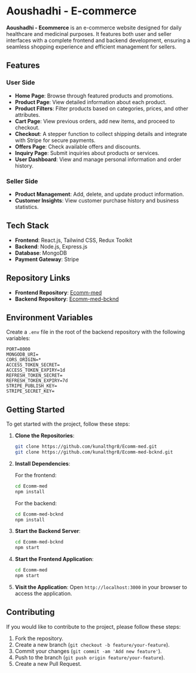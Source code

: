 
# Aoushadhi - E-commerce

**Aoushadhi - Ecommerce** is an e-commerce website designed for daily healthcare and medicinal purposes. It features both user and seller interfaces with a complete frontend and backend development, ensuring a seamless shopping experience and efficient management for sellers.

## Features

### User Side
- **Home Page**: Browse through featured products and promotions.
- **Product Page**: View detailed information about each product.
- **Product Filters**: Filter products based on categories, prices, and other attributes.
- **Cart Page**: View previous orders, add new items, and proceed to checkout.
- **Checkout**: A stepper function to collect shipping details and integrate with Stripe for secure payments.
- **Offers Page**: Check available offers and discounts.
- **Inquiry Page**: Submit inquiries about products or services.
- **User Dashboard**: View and manage personal information and order history.

### Seller Side
- **Product Management**: Add, delete, and update product information.
- **Customer Insights**: View customer purchase history and business statistics.

## Tech Stack

- **Frontend**: React.js, Tailwind CSS, Redux Toolkit
- **Backend**: Node.js, Express.js
- **Database**: MongoDB
- **Payment Gateway**: Stripe

## Repository Links

- **Frontend Repository**: [Ecomm-med](https://github.com/kunalthgr8/Ecomm-med)
- **Backend Repository**: [Ecomm-med-bcknd](https://github.com/kunalthgr8/Ecomm-med-bcknd)

## Environment Variables

Create a `.env` file in the root of the backend repository with the following variables:

```
PORT=8000
MONGODB_URI=
CORS_ORIGIN=*
ACCESS_TOKEN_SECRET=
ACCESS_TOKEN_EXPIRY=1d
REFRESH_TOKEN_SECRET=
REFRESH_TOKEN_EXPIRY=7d
STRIPE_PUBLISH_KEY=
STRIPE_SECRET_KEY=
```

## Getting Started

To get started with the project, follow these steps:

1. **Clone the Repositories**:
   ```bash
   git clone https://github.com/kunalthgr8/Ecomm-med.git
   git clone https://github.com/kunalthgr8/Ecomm-med-bcknd.git
   ```

2. **Install Dependencies**:

   For the frontend:
   ```bash
   cd Ecomm-med
   npm install
   ```

   For the backend:
   ```bash
   cd Ecomm-med-bcknd
   npm install
   ```

3. **Start the Backend Server**:
   ```bash
   cd Ecomm-med-bcknd
   npm start
   ```

4. **Start the Frontend Application**:
   ```bash
   cd Ecomm-med
   npm start
   ```

5. **Visit the Application**: Open `http://localhost:3000` in your browser to access the application.

## Contributing

If you would like to contribute to the project, please follow these steps:

1. Fork the repository.
2. Create a new branch (`git checkout -b feature/your-feature`).
3. Commit your changes (`git commit -am 'Add new feature'`).
4. Push to the branch (`git push origin feature/your-feature`).
5. Create a new Pull Request.

